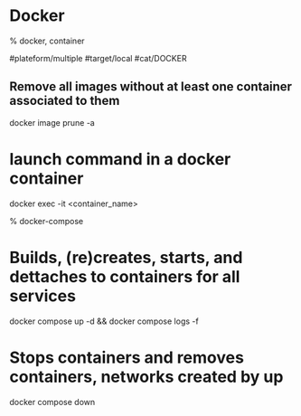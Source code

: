 # Docker

% docker, container

#plateform/multiple #target/local #cat/DOCKER

## Remove all images without at least one container associated to them
docker image prune -a

# launch command in a docker container
docker exec -it <container_name> <command>

% docker-compose

# Builds, (re)creates, starts, and dettaches to containers for all services
docker compose up -d && docker compose logs -f

# Stops containers and removes containers, networks created by up
docker compose down